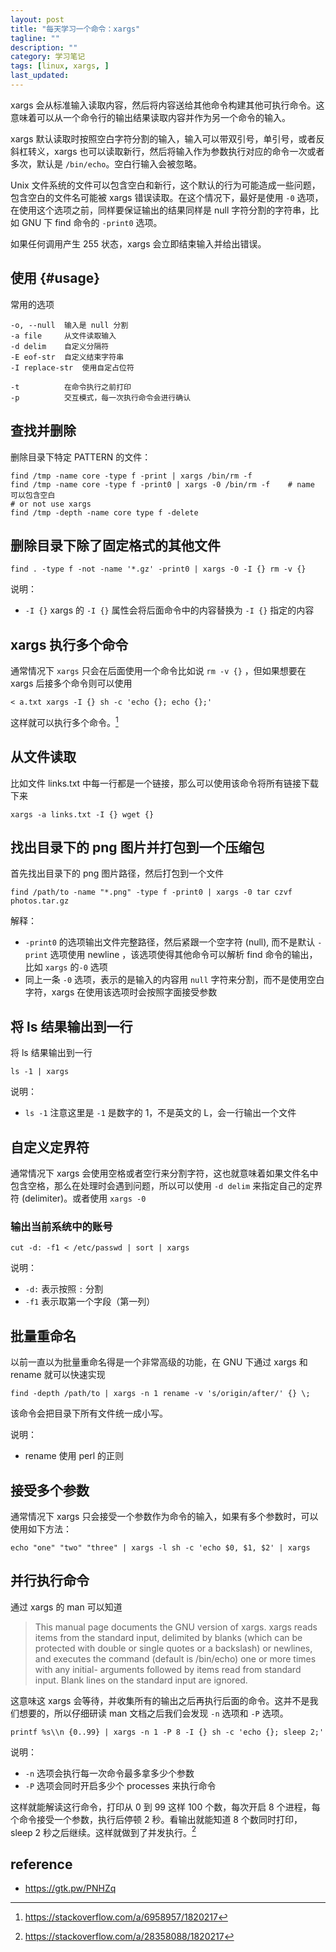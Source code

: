 ```yaml
---
layout: post
title: "每天学习一个命令：xargs"
tagline: ""
description: ""
category: 学习笔记
tags: [linux, xargs, ]
last_updated:
---
```


xargs 会从标准输入读取内容，然后将内容送给其他命令构建其他可执行命令。这意味着可以从一个命令行的输出结果读取内容并作为另一个命令的输入。

xargs 默认读取时按照空白字符分割的输入，输入可以带双引号，单引号，或者反斜杠转义，xargs 也可以读取新行，然后将输入作为参数执行对应的命令一次或者多次，默认是 `/bin/echo`。空白行输入会被忽略。

Unix 文件系统的文件可以包含空白和新行，这个默认的行为可能造成一些问题，包含空白的文件名可能被 xargs 错误读取。在这个情况下，最好是使用 `-0` 选项，在使用这个选项之前，同样要保证输出的结果同样是 null 字符分割的字符串，比如 GNU 下 find 命令的 `-print0` 选项。

如果任何调用产生 255 状态，xargs 会立即结束输入并给出错误。

## 使用 {#usage}

常用的选项

    -o, --null  输入是 null 分割
    -a file     从文件读取输入
    -d delim    自定义分隔符
    -E eof-str  自定义结束字符串
    -I replace-str  使用自定占位符

    -t          在命令执行之前打印
    -p          交互模式，每一次执行命令会进行确认

## 查找并删除
删除目录下特定 PATTERN 的文件：

    find /tmp -name core -type f -print | xargs /bin/rm -f
    find /tmp -name core -type f -print0 | xargs -0 /bin/rm -f    # name 可以包含空白
    # or not use xargs
    find /tmp -depth -name core type f -delete

## 删除目录下除了固定格式的其他文件

    find . -type f -not -name '*.gz' -print0 | xargs -0 -I {} rm -v {}

说明：

- `-I {}` xargs 的 `-I {}` 属性会将后面命令中的内容替换为 `-I {}` 指定的内容

## xargs 执行多个命令
通常情况下 `xargs` 只会在后面使用一个命令比如说 `rm -v {}` ，但如果想要在 xargs 后接多个命令则可以使用

    < a.txt xargs -I {} sh -c 'echo {}; echo {};'

这样就可以执行多个命令。[^multi]

[^multi]: <https://stackoverflow.com/a/6958957/1820217>

## 从文件读取
比如文件 links.txt 中每一行都是一个链接，那么可以使用该命令将所有链接下载下来

    xargs -a links.txt -I {} wget {}

## 找出目录下的 png 图片并打包到一个压缩包
首先找出目录下的 png 图片路径，然后打包到一个文件

    find /path/to -name "*.png" -type f -print0 | xargs -0 tar czvf photos.tar.gz

解释：

- `-print0` 的选项输出文件完整路径，然后紧跟一个空字符 (null), 而不是默认 `-print` 选项使用 newline ，该选项使得其他命令可以解析 find 命令的输出，比如 `xargs` 的`-0` 选项
- 同上一条 `-0` 选项，表示的是输入的内容用 `null` 字符来分割，而不是使用空白字符，xargs 在使用该选项时会按照字面接受参数

## 将 ls 结果输出到一行
将 ls 结果输出到一行

    ls -1 | xargs

说明：

- `ls -1` 注意这里是 `-1` 是数字的 1，不是英文的 L，会一行输出一个文件

## 自定义定界符
通常情况下 xargs 会使用空格或者空行来分割字符，这也就意味着如果文件名中包含空格，那么在处理时会遇到问题，所以可以使用 `-d delim` 来指定自己的定界符 (delimiter)。或者使用 `xargs -0`

### 输出当前系统中的账号

    cut -d: -f1 < /etc/passwd | sort | xargs

说明：

- `-d:` 表示按照 `:` 分割
- `-f1` 表示取第一个字段（第一列）


## 批量重命名
以前一直以为批量重命名得是一个非常高级的功能，在 GNU 下通过 xargs 和 rename 就可以快速实现

    find -depth /path/to | xargs -n 1 rename -v 's/origin/after/' {} \;

该命令会把目录下所有文件统一成小写。

说明：

- rename 使用 perl 的正则

## 接受多个参数
通常情况下 xargs 只会接受一个参数作为命令的输入，如果有多个参数时，可以使用如下方法：

    echo "one" "two" "three" | xargs -l sh -c 'echo $0, $1, $2' | xargs



## 并行执行命令
通过 xargs 的 man 可以知道

> This manual page documents the GNU version of xargs. xargs reads items from the standard input, delimited by blanks (which can be protected with double or single quotes or a backslash) or newlines, and executes the command (default is /bin/echo) one or more times with any initial- arguments followed by items read from standard input. Blank lines on the standard input are ignored.

这意味这 xargs 会等待，并收集所有的输出之后再执行后面的命令。这并不是我们想要的，所以仔细研读 man 文档之后我们会发现 `-n` 选项和 `-P` 选项。

    printf %s\\n {0..99} | xargs -n 1 -P 8 -I {} sh -c 'echo {}; sleep 2;'

说明：

- `-n` 选项会执行每一次命令最多拿多少个参数
- `-P` 选项会同时开启多少个 processes 来执行命令

这样就能解读这行命令，打印从 0 到 99 这样 100 个数，每次开启 8 个进程，每个命令接受一个参数，执行后停顿 2 秒。看输出就能知道 8 个数同时打印， sleep 2 秒之后继续。这样就做到了并发执行。[^parallel]

[^parallel]: <https://stackoverflow.com/a/28358088/1820217>

## reference

- <https://gtk.pw/PNHZq>
